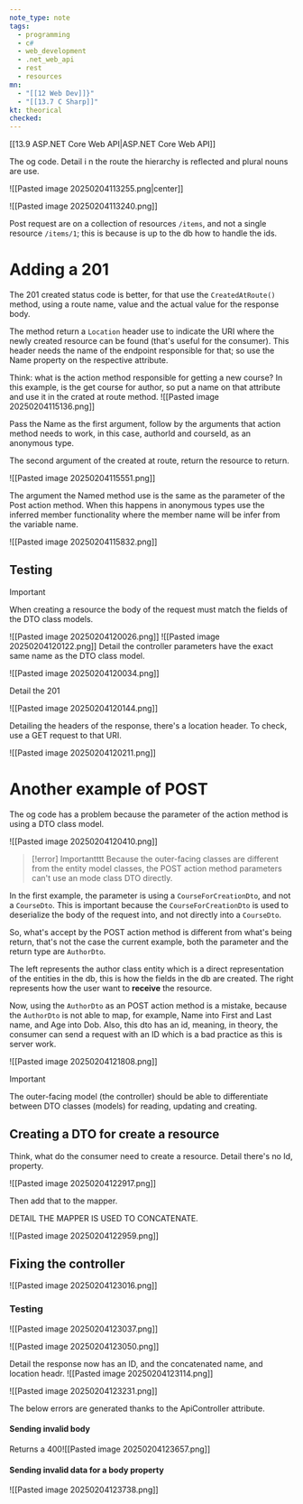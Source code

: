 ```yaml
---
note_type: note
tags:
  - programming
  - c#
  - web_development
  - .net_web_api
  - rest
  - resources
mn:
  - "[[12 Web Dev]]}"
  - "[[13.7 C Sharp]]"
kt: theorical
checked:
---
```

[[13.9 ASP.NET Core Web API|ASP.NET Core Web API]]

The og code. Detail i n the route the hierarchy is reflected and plural nouns are use. 

![[Pasted image 20250204113255.png|center]]

![[Pasted image 20250204113240.png]]

Post request are on a collection of resources `/items`, and not a single resource `/items/1`; this is because is up to the db how to handle the ids. 
# Adding a 201 
The 201 created status code is better, for that use the `CreatedAtRoute()` method, using a route name, value and the actual value for the response body. 

The method return a `Location` header use to indicate the URI where the newly created resource can be found (that's useful for the consumer). This header needs the name of the endpoint responsible for that; so use the Name property on the respective attribute.

Think: what is the action method responsible for getting a new course? In this example, is the get course for author, so put a name on that attribute and use it in the crated at route method.
![[Pasted image 20250204115136.png]]

Pass the Name as the first argument, follow by the arguments that action method needs to work, in this case, authorId and courseId, as an anonymous type.

The second argument of the created at route, return the resource to return. 

![[Pasted image 20250204115551.png]]

The argument the Named method use is the same as the parameter of the Post action method. When this happens in anonymous types use the inferred member functionality where the member name will be infer from the variable name.

![[Pasted image 20250204115832.png]]

## Testing
>[!important]
>When creating a resource the body of the request must match the fields of the DTO class models. 

![[Pasted image 20250204120026.png]]
![[Pasted image 20250204120122.png]]
Detail the controller parameters have the exact same name as the DTO class model. 

![[Pasted image 20250204120034.png]]

Detail the 201

![[Pasted image 20250204120144.png]]

Detailing the headers of the response, there's a location header. To check, use a GET request to that URI. 

![[Pasted image 20250204120211.png]]

# Another example of POST
The og code has a problem because the parameter of the action method is using a DTO class model.

![[Pasted image 20250204120410.png]]

>[!error] Importantttt
>Because the outer-facing classes are different from the entity model classes, the POST action method parameters can't use an mode class DTO directly.

In the first example, the parameter is using a `CourseForCreationDto`, and not a `CourseDto`. This is important because the `CourseForCreationDto` is used to deserialize the body of the request into, and not directly into a `CourseDto`.

So, what's accept by the POST action method is different from what's being return, that's not the case the current example, both the parameter and the return type are `AuthorDto`.

The left represents the author class entity which is a direct representation of the entities in the db, this is how the fields in the db are created. The right represents how the user want to **receive** the resource.

Now, using the `AuthorDto` as an POST action method is a mistake, because the `AuthorDto` is not able to map, for example, Name into First and Last name, and Age into Dob. Also, this dto has an id, meaning, in theory, the consumer can send a request with an ID which is a bad practice as this is server work. 

![[Pasted image 20250204121808.png]]

>[!important]
>The outer-facing model (the controller) should be able to differentiate between DTO classes (models) for reading, updating and creating. 

## Creating a DTO for create a resource
Think, what do the consumer need to create a resource. Detail there's no Id, property.

![[Pasted image 20250204122917.png]]

Then add that to the mapper.

DETAIL THE MAPPER IS USED TO CONCATENATE. 

![[Pasted image 20250204122959.png]]

## Fixing the controller
![[Pasted image 20250204123016.png]]

### Testing
![[Pasted image 20250204123037.png]]

![[Pasted image 20250204123050.png]]

Detail the response now has an ID, and the concatenated name, and location headr. 
![[Pasted image 20250204123114.png]]

![[Pasted image 20250204123231.png]]

The below errors are generated thanks to the ApiController attribute. 

#### Sending invalid body
Returns a 400![[Pasted image 20250204123657.png]]

#### Sending invalid data for a body property
![[Pasted image 20250204123738.png]]

